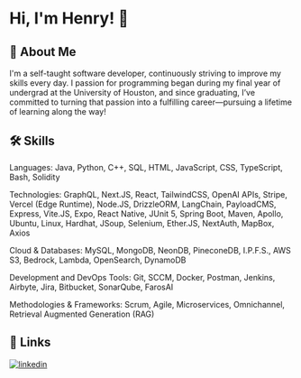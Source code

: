 # Hi, I'm Henry! 👋


## 🚀 About Me
I'm a self-taught software developer, continuously striving to improve my skills every day. I passion for programming began during my final year of undergrad at the University of Houston, and since graduating, I’ve committed to turning that passion into a fulfilling career—pursuing a lifetime of learning along the way!


## 🛠 Skills
Languages: Java, Python, C++, SQL, HTML, JavaScript, CSS, TypeScript, Bash, Solidity

Technologies: GraphQL, Next.JS, React, TailwindCSS, OpenAI APIs, Stripe, Vercel (Edge Runtime), Node.JS, DrizzleORM, LangChain, PayloadCMS, Express, Vite.JS, Expo, React Native, JUnit 5, Spring Boot, Maven, Apollo, Ubuntu, Linux, Hardhat, JSoup, Selenium, Ether.JS, NextAuth, MapBox, Axios

Cloud & Databases: MySQL, MongoDB, NeonDB, PineconeDB, I.P.F.S., AWS S3, Bedrock, Lambda, OpenSearch, DynamoDB

Development and DevOps Tools: Git, SCCM, Docker, Postman, Jenkins, Airbyte, Jira, Bitbucket, SonarQube, FarosAI

Methodologies & Frameworks: Scrum, Agile, Microservices, Omnichannel, Retrieval Augmented Generation (RAG)


## 🔗 Links
[![linkedin](https://img.shields.io/badge/linkedin-0A66C2?style=for-the-badge&logo=linkedin&logoColor=white)](https://www.linkedin.com/in/henry-nguyen682/)
